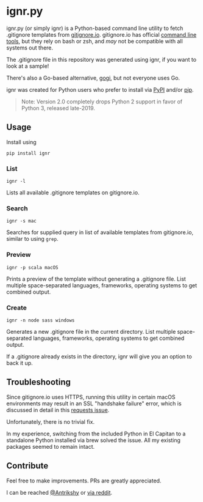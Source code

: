 # ignr.py

ignr.py (or simply ignr) is a Python-based command line utility to fetch .gitignore templates from [gitignore.io](https://gitignore.io). gitignore.io has official [command line tools](https://github.com/joeblau/gitignore.io#install-command-line), but they rely on bash or zsh, and *may* not be compatible with all systems out there.

The .gitignore file in this repository was generated using ignr, if you want to look at a sample!

There's also a Go-based alternative, [gogi](https://github.com/Gnouc/gogi), but not everyone uses Go.

ignr was created for Python users who prefer to install via [PyPI](https://pypi.python.org/pypi) and/or [pip](https://pip.pypa.io).

>Note: Version 2.0 completely drops Python 2 support in favor of Python 3, released late-2019.

## Usage

Install using
    
    pip install ignr

### List

    ignr -l

Lists all available .gitignore templates on gitignore.io.

### Search

    ignr -s mac

Searches for supplied query in list of available templates from gitignore.io, similar to using `grep`.

### Preview

    ignr -p scala macOS

Prints a preview of the template without generating a .gitignore file. List multiple space-separated languages, frameworks, operating systems to get combined output.

### Create

    ignr -n node sass windows

Generates a new .gitignore file in the current directory. List multiple space-separated languages, frameworks, operating systems to get combined output.

If a .gitignore already exists in the directory, ignr will give you an option to back it up.

## Troubleshooting

Since gitignore.io uses HTTPS, running this utility in certain macOS environments may result in an SSL "handshake failure" error, which is discussed in detail in this [requests issue](https://github.com/kennethreitz/requests/issues/2022).

Unfortunately, there is no trivial fix.

In my experience, switching from the included Python in El Capitan to a standalone Python installed via brew solved the issue. All my existing packages seemed to remain intact.

## Contribute

Feel free to make improvements. PRs are greatly appreciated.

I can be reached [@Antrikshy](https://twitter.com/Antrikshy) or [via reddit](https://www.reddit.com/u/Antrikshy).